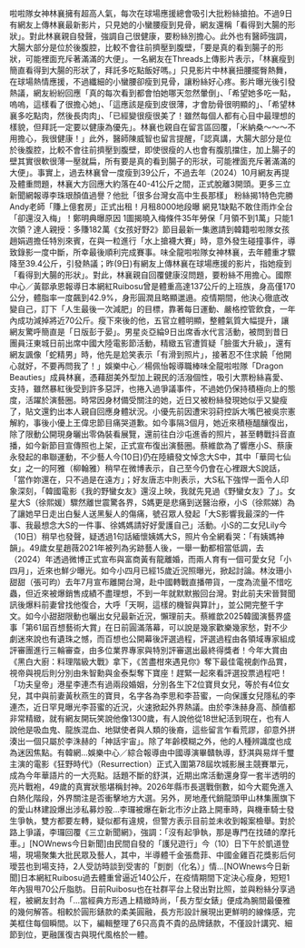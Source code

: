 啦啦隊女神林襄擁有超高人氣，每次在球場應援總會吸引大批粉絲搶拍。不過9日有網友上傳林襄最新影片，只見她的小蠻腰瘦到見骨，網友還稱「看得到大腸的形狀」。對此林襄親自發聲，強調自己很健康，要粉絲別擔心。此外也有醫師強調，大腸大部分是位於後腹腔，比較不會往前擠壓到腹壁，「要是真的看到腸子的形狀，可能裡面充斥著滿滿的大便」。一名網友在Threads上傳影片表示，「林襄瘦到簡直看得到大腸的形狀了，拜託多吃點飯好嗎。」只見影片中林襄扭腰擺臀熱舞，在球場熱情應援，不過纖細的小蠻腰卻瘦到見骨，讓粉絲好心疼。影片曝光後引發熱議，網友紛紛回應「真的每次看到都會怕她哪天忽然暈倒」、「希望她多吃一點，嗚嗚，這樣看了很擔心她」、「這應該是瘦到皮很薄，才會肋骨很明顯的」、「希望林襄多吃點肉，然後長肉肉」、「已經變很瘦很美了！雖然每個人都有心目中最理想的樣貌，但拜託一定要以健康為優先」。林襄也親自在留言區回覆，「米納桑～～～不用擔心，我很健康！」此外，醫師陳威智也留言提醒，「認真講，大腸大部分是位於後腹腔，比較不會往前擠壓到腹壁，即使很瘦的人也會有腹肌擋住，加上腸子的壁其實很軟很薄一壓就扁，所有要是真的看到腸子的形狀，可能裡面充斥著滿滿的大便」。事實上，過去林襄曾一度瘦到39公斤，不過去年（2024）10月網友再提及體重問題，林襄大方回應大約落在40-41公斤之間，正式脫離3開頭。更多三立新聞網報導李珠珢顏值過譽？他批「很多台灣女高中生長那樣」 粉絲揭1特色完勝Andy老師「賺上億套房」正式出租！月租8000地段曝 網見1缺點不敢住雨炸全台「卻還沒入梅」！鄭明典曝原因 1圖揭曉入梅條件35年勞保「月領不到1萬」只能1次領？達人親授：多賺182萬《女孩好野2》節目最新一集邀請到韓籍啦啦隊女孩趙娟週擔任特別來賓，在與一粒進行「水上搶襪大賽」時，意外發生碰撞事件，導致錄影一度中斷，所幸最後順利完成賽事。味全龍啦啦隊女神林襄，去年體重才驟降至39.4公斤，引發熱議；昨(9日)有網友上傳林襄在球場應援的影片，指她瘦到「看得到大腸的形狀」。對此，林襄親自回覆健康沒問題，要粉絲不用擔心。國際中心／黃鄒承恩報導日本網紅Ruibosu曾是體重高達137公斤的上班族，身高僅170公分，體脂率一度飆到42.9%，身形圓潤且略顯邋遢。疫情期間，他決心徹底改變自己，訂下「人生最後一次減肥」的目標，靠著每日運動、嚴格控管飲食，一年內成功減掉將近70公斤。瘦下來後的他，五官立體明顯，整體氣質大幅提升，讓網友驚呼簡直是「日版彭于晏」。男星炎亞綸9日出席香水代言活動，被問到昔日團員汪東城日前出席中國大陸電影節活動，精緻五官遭質疑「臉蛋大升級」，還有網友諷像「蛇精男」時，他先是尬笑表示「有滑到照片」，接著忍不住求饒「他開心就好，不要再問我了！」娛樂中心／楊佩怡報導職棒味全龍啦啦隊「Dragon Beauties」成員林襄，憑藉甜美外型加上親民的活潑個性，吸引大票粉絲喜愛、支持，雖然暴紅後受到許多惡評，也捲入過爭議事件，不過她仍保持積極向上的態度，活躍於演藝圈。時常因身材備受關注的她，近日又被粉絲發現她似乎又變瘦了，貼文還釣出本人親自回應身體狀況。小優先前因遭宋羽葤控訴大嘴巴被吳宗憲解約，事後小優上王偉忠節目痛哭道歉。如今事隔3個月，她近來積極醞釀復出，除了限動公開現身曬出零偽裝看展覽，還前往白沙屯進香的照片，甚至轉戰抖音直播，如今新節目宣傳照也上架，正式宣布復出演藝圈。蔡維歆為了響應小S、蔡康永發起的串聯運動，不少藝人今(10日)仍在陸續發文悼念大S中，其中「華岡七仙女」之一的阿雅（柳翰雅）稍早在微博表示，自己至今仍會在心裡跟大S說話，「當作妳還在，只不過是在遠方」；好友唐志中則表示，大S私下強悍一面令人印象深刻，「韓國電影《我的野蠻女友》還沒上映，我就先見過《野蠻女友》了」。女星大S（徐熙媛）驟然離世震驚各界，S媽更是悲痛到送醫治療，小S（徐熙娣）為了讓她早日走出白髮人送黑髮人的傷痛，號召眾人發起「大S影響我最深的一件事、我最想念大S的一件事、徐媽媽請好好愛護自己」活動。小S的二女兒Lily今（10日）稍早也發聲，疑透過1句話緬懷姨媽大S，照片令全網看哭：「有姨媽神韻」。49歲女星趙薇2021年被列為劣跡藝人後，一舉一動都相當低調，去（2024）年透過微博正式宣布與富商黃有龍離婚，而兩人育有一個可愛女兒「小四月」，近來也鮮少曝光。如今小四月已經15歲近況照曝光，掀起討論。林汝珊小甜甜（張可昀）去年7月宣布離開台灣，赴中國轉戰直播帶貨，一度為流量不惜吃蟲，但近來被爆銷售成績不盡理想，不到一年就默默搬回台灣。對此前夫宋晉賢聞訊後爆料前妻曾找他復合，大呼「天啊，這樣的機智與算計」，並公開完整千字文。如今小甜甜限動也曬出女兒最新近況，懶理前夫。蔡維歆2025韓國演藝界盛事「第61屆百想藝術大賞」在日前圓滿落幕，可以說是幾家歡樂幾家愁，對不少劇迷來說也有遺珠之憾，而百想也公開幕後評選過程，評選過程由各領域專家組成評審團進行三輪審查，由多位業界專家與特別評審選出最終得獎者！今年大賞由《黑白大廚：料理階級大戰》拿下，《苦盡柑來遇見你》奪下最佳電視劇作品賞，視帝與視后則分別由朱智勳與金泰梨奪下寶座！趕緊一起來看評選投票過程吧！「功夫皇帝」港星李連杰有過兩段婚姻，分別各生下2位寶貝女兒，等於有4位女兒，其中與前妻黃秋燕生的寶貝，名字各為李思和李苔蜜，一向保護女兒隱私的李連杰，近日罕見曝光李苔蜜的近況，火速掀起外界熱議。由於李洙赫身高、顏值都非常精緻，就有網友開玩笑說他像1300歲，有人說他從18世紀活到現在，也有人說他是吸血鬼、龍族混血、地獄使者與人類的後裔，這些留言乍看荒謬，卻意外拼湊出一個只屬於李洙赫的「神話宇宙」。除了年齡模糊之外，他的人種辨識度也成為迷因焦點。有韓網...娛樂中心／綜合報導由中國導演畢贛執導，舒淇與易烊千璽主演的電影《狂野時代》（Resurrection）正式入圍第78屆坎城影展主競賽單元，成為今年華語片的一大亮點。話題不斷的舒淇，近期出席活動還身穿一套半透明的亮片戰袍，49歲的真實狀態堪稱封神。2026年縣市長選戰倒數，如今大罷免進入白熱化階段，外界關注是否衝擊地方大選。另外，房地產代銷龍頭甲山林集團旗下的愛山林建設爆出涉私募炒股...李㼈被爆在新北市汐止路上開車時，與機車騎士發生爭執，雙方都要左轉，疑似都有違規，但警方表示目前並未收到報案檢舉。對於路上爭議，李㼈回覆《三立新聞網》，強調：「沒有起爭執，那是專門在找碴的摩托車。」[NOWnews今日新聞]由民間自發的「護兒遊行」今（10）日下午於凱道登場，現場聚集大批民眾及藝人，其中，半導體千金張喬菲、中國金雞百花獎影后何璦芸也到場支持，2人受訪時談到受害的「剴剴（化名）」情...[NOWnews今日新聞]日本網紅Ruibosu過去體重曾逼近140公斤，在疫情期間下定決心瘦身，短短1年內狠甩70公斤脂肪。日前Ruibosu也在社群平台上發出對比照，並與粉絲分享過程，被網友封為「...當經典方形遇上精緻時尚，「長方型女錶」便成為腕間最優雅的幾何解答。相較於圓形錶款的柔美圓融，長方形設計展現出更鮮明的線條感，完美框住每個瞬間。以下，編輯整理了6只高貴不貴的品牌錶款，不僅設計講究、細節到位，更融匯復古與現代風格於一體。